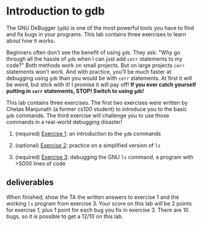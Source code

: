 # Introduction to gdb

The GNU DeBugger (`gdb`) is one of the most powerful tools you have to find and fix bugs in your programs.
This lab contains three exercises to learn about how it works.

Beginners often don't see the benefit of using `gdb`.
They ask: "Why go through all the hassle of `gdb` when I can just add `cerr` statements to my code?"
Both methods work on small projects.
But on large projects `cerr` statements won't work.
And with practice, you'll be much faster at debugging using `gdb` than you would be with `cerr` statements.
At first it will be weird, but  stick with it!
I promise it will pay off!
**If you ever catch yourself putting in `cerr` statements, STOP!
Switch to using `gdb`!**

This lab contains three exercises.
The first two exercises were written by Chetas Manjunath (a former cs100 student) to introduce you to the basic `gdb` commands.
The third exercise will challenge you to use those commands in a real-world debugging disaster!

1. (required) [Exercise 1](ex1/): an introduction to the `gdb` commands

3. (optional) [Exercise 2](ex2/): practice on a simplified version of `ls`

2. (required) [Exercise 3](ex3/): debugging the GNU `ls` command, a program with >5000 lines of code

## deliverables

When finished, show the TA the written answers to exercise 1 and the working `ls` program from exercise 3.
Your score on this lab will be 2 points for exercise 1, plus 1 point for each bug you fix in exercise 3.
There are 10 bugs, so it is possible to get a 12/10 on this lab.
